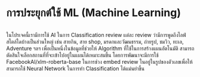 # การประยุกต์ใช้ ML (Machine Learning)

<figure><img src="../.gitbook/assets/Travelful+ #261492final.png" alt=""><figcaption></figcaption></figure>

ในโปรเจคนี้เรามีการใช้ AI ในการ Classification review แต่ละ review ว่ามีการพูดถึงไลฟ์สไตล์ใดบ้างเป็นส่วนใหญ่ เช่น สายกิน, สาย shop, มรดกและวัฒนธรรม, ถ่ายรูป, ชมวิว, ทะเล, Adventure ฯลฯ เพื่อเป็นหนึ่งในข้อมูลที่ช่วยให้ Algorithm ที่ใช้ในการสร้างแผนอัตโนมัติ สามารถตัดสินใจเลือกสถานที่ที่จะเข้าไปอยู่ในแผนได้เหมาะสมขึ้น โดยการพัฒนาจะมีการใช้ FacebookAI/xlm-roberta-base ในการช่วง embed review ในอยู่ในรูปของตัวเลขเพื่อให้สามารถใช้ Neural Network ในการทำ Classification ได้แม่นยำขึ้น

